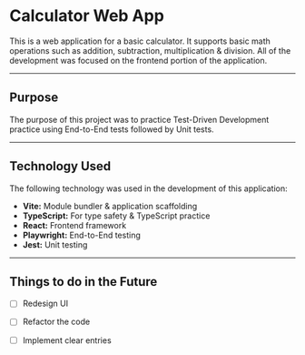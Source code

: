# Calculator Web App

This is a web application for a basic calculator. It supports basic math 
operations such as addition, subtraction, multiplication & division. All of 
the development was focused on the frontend portion of the application.

---

## Purpose

The purpose of this project was to practice Test-Driven Development practice 
using End-to-End tests followed by Unit tests.

---

## Technology Used

The following technology was used in the development of this application:
- **Vite:** Module bundler & application scaffolding
- **TypeScript:** For type safety & TypeScript practice
- **React:** Frontend framework
- **Playwright:** End-to-End testing
- **Jest:** Unit testing

---

## Things to do in the Future

- [ ] Redesign UI
- [ ] Refactor the code
- [ ] Implement clear entries

